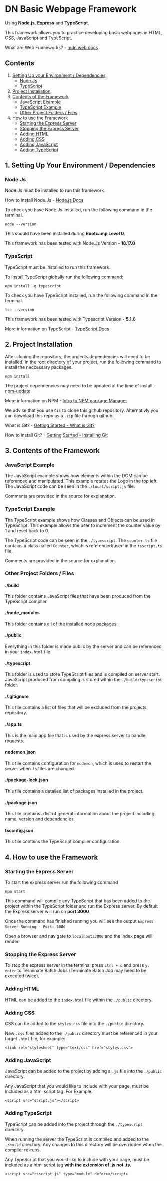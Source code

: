 # DN Basic Webpage Framework
Using **Node.js**, **Express** and **TypeScript**.

This framework allows you to practice developing basic webpages in HTML, CSS, JavaScript and TypeScript.

What are Web Frameworks? - [mdn web docs](https://developer.mozilla.org/en-US/docs/Learn/Server-side/First_steps/Web_frameworks)

## Contents
1. [Setting Up your Environment / Dependencies](#1-setting-up-your-environment--dependencies)
    - [Node.Js](#nodejs)
    - [TypeScript](#typescript)
2. [Project Installation](#2-project-installation)
3. [Contents of the Framework](#3-contents-of-the-framework)
    - [JavaScript Example](#javascript-example)
    - [TypeScript Example](#typescript-example)
    - [Other Project Folders / Files](#other-project-folders--files)
4. [How to use the Framework](#4-how-to-use-the-framework)
    - [Starting the Express Server](#starting-the-express-server)
    - [Stopping the Express Server](#stopping-the-express-server)
    - [Adding HTML](#adding-html)
    - [Adding CSS](#adding-css)
    - [Adding JavaScript](#adding-javascript)
    - [Adding TypeScript](#adding-typescript)


## 1. Setting Up Your Environment / Dependencies
### Node.Js
Node.Js must be installed to run this framework.

How to install Node.Js - [Node.js Docs](https://nodejs.dev/en/learn/how-to-install-nodejs/)

To check you have Node.Js installed, run the following command in the terminal.

`node --version`

This should have been installed during **Bootcamp Level 0**.

This framework has been tested with Node.Js Version - **18.17.0**

### TypeScript
TypeScript must be installed to run this framework.

To Install TypeScript globally run the following command:

`npm install -g typescript`

To check you have TypeScript installed, run the following command in the terminal.

`tsc --version`

This framework has been tested with Typescript Version - **5.1.6**

More information on TypeScript - [TypeScript Docs](https://www.typescriptlang.org/docs/)

## 2. Project Installation
After cloning the repository, the projects dependencies will need to be installed. In the root directory of your project, run the following command to install the neccessary packages.

`npm install`

The project dependencies may need to be updated at the time of install - [npm-update](https://docs.npmjs.com/cli/v10/commands/npm-update)

More information on NPM - [Intro to NPM package Manager](https://nodejs.dev/en/learn/an-introduction-to-the-npm-package-manager/)

We advise that you use `Git` to clone this github repository. Alternativly you can download this repo as a `.zip` file through github.

What is Git? - [Getting Started - What is Git?](https://git-scm.com/book/en/v2/Getting-Started-What-is-Git%3F)

How to install Git? - [Getting Started - Installing Git](https://git-scm.com/book/en/v2/Getting-Started-Installing-Git)

## 3. Contents of the Framework
### JavaScript Example
The JavaScript example shows how elements within the DOM can be referenced and manipulated. This example rotates the Logo in the top left. The  JavaScript code can be seen in the `./local/script.js` file.

Comments are provided in the source for explanation.

### TypeScript Example
The TypeScript example shows how Classes and Objects can be used in TypeScript. This example allows the user to increment the counter value by 1 and reset back to 0.

The TypeScript code can be seen in the `./typescript`. The `counter.ts` file contains a class called `Counter`, which is referenced/used in the `tsscript.ts` file.

Comments are provided in the source for explanation.

### Other Project Folders / Files
#### ./build
This folder contains JavaScript files that have been produced from the TypeScript compiler.
#### ./node_modules
This folder contains all of the installed node packages.
#### ./public
Everything in this folder is made public by the server and can be referenced in your `index.html` file.
#### ./typescript
This folder is used to store TypeScript files and is compiled on server start. JavaScript produced from compiling is stored within the `./build/typescript` folder.
#### ./.gitignore
This file contains a list of files that will be excluded from the projects repository.
#### ./app.ts
This is the main app file that is used by the express server to handle requests.
#### nodemon.json
This file contains configuration for `nodemon`, which is used to restart the server when .ts files are changed.
#### ./package-lock.json
This file contains a detailed list of packages installed in the project.
#### ./package.json
This file contains a list of general information about the project including name, version and dependencies.
#### tsconfig.json
This file contains the TypeScript compiler configuration.


## 4. How to use the Framework
### Starting the Express Server
To start the express server run the following command

`npm start`

This command will compile any TypeScript that has been added to the project within the TypeScript folder and run the Express server. By default the Express server will run on **port 3000**

Once the command has finished running you will see the output `Express Server Running - Port: 3000`. 

Open a browser and navigate to `localhost:3000` and the index page will render.

### Stopping the Express Server
To stop the express server in the terminal press `ctrl + c` and press `y, enter` to Terminate Batch Jobs (Terminate Batch Job may need to be executed twice).

### Adding HTML
HTML can be added to the `index.html` file within the `./public` directory.

### Adding CSS
CSS can be added to the `styles.css` file into the `./public` directory.

New `.css` files added to the `./public` directory must be referenced in your target `.html` file, for example:

`<link rel="stylesheet" type="text/css" href="styles.css">`

### Adding JavaScript
JavaScript can be added to the project by adding a `.js` file into the `./public` directory.

Any JavaScript that you would like to include with your page, must be included as a html script tag. For Example:

`<script src="script.js"></script>`

### Adding TypeScript
TypeScript can be added into the project through the `./typescript` directory.

When running the server the TypeScript is compiled and added to the `./build` directory. Any changes to this directory will be overridden when the compiler re-runs.

Any TypeScript that you would like to include with your page, must be included as a html script tag **with the extension of .js not .ts**.

`<script src="tsscript.js" type="module" defer></script>`
